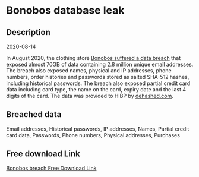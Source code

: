 # Bonobos database leak

## Description

2020-08-14

In August 2020, the clothing store <a href="https://www.bleepingcomputer.com/news/security/bonobos-clothing-store-suffers-a-data-breach-hacker-leaks-70gb-database/" target="_blank" rel="noopener">Bonobos suffered a data breach</a> that exposed almost 70GB of data containing 2.8 million unique email addresses. The breach also exposed names, physical and IP addresses, phone numbers, order histories and passwords stored as salted SHA-512 hashes, including historical passwords. The breach also exposed partial credit card data including card type, the name on the card, expiry date and the last 4 digits of the card. The data was provided to HIBP by <a href="https://dehashed.com/" target="_blank" rel="noopener">dehashed.com</a>.

## Breached data

Email addresses, Historical passwords, IP addresses, Names, Partial credit card data, Passwords, Phone numbers, Physical addresses, Purchases

## Free download Link

[Bonobos breach Free Download Link](https://link-to.net/1229997/90.14521926793928/dynamic/?r=aHR0cHM6Ly93d3cubWVkaWFmaXJlLmNvbS92aWV3L0ZRRW1qTUdjR0dkcDQ3UC9ib25vYm9zLmNvbS9maWxl)